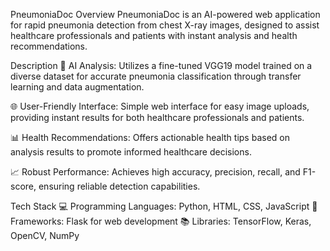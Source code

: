 PneumoniaDoc
Overview
PneumoniaDoc is an AI-powered web application for rapid pneumonia detection from chest X-ray images, designed to assist healthcare professionals and patients with instant analysis and health recommendations.

Description
🧠 AI Analysis: Utilizes a fine-tuned VGG19 model trained on a diverse dataset for accurate pneumonia classification through transfer learning and data augmentation.

🌐 User-Friendly Interface: Simple web interface for easy image uploads, providing instant results for both healthcare professionals and patients.

📊 Health Recommendations: Offers actionable health tips based on analysis results to promote informed healthcare decisions.

📈 Robust Performance: Achieves high accuracy, precision, recall, and F1-score, ensuring reliable detection capabilities.

Tech Stack
💻 Programming Languages: Python, HTML, CSS, JavaScript
🔧 Frameworks: Flask for web development
📚 Libraries: TensorFlow, Keras, OpenCV, NumPy
